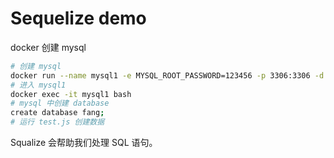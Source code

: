 # Sequelize demo
docker 创建 mysql
```bash
# 创建 mysql
docker run --name mysql1 -e MYSQL_ROOT_PASSWORD=123456 -p 3306:3306 -d mysql:5.7.27
# 进入 mysql1
docker exec -it mysql1 bash
# mysql 中创建 database 
create database fang;
# 运行 test.js 创建数据
```

Squalize 会帮助我们处理 SQL 语句。